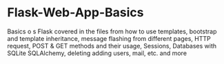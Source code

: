 # Flask-Web-App-Basics
Basics o s Flask covered in the files from how to use templates, bootstrap and template inheritance, message flashing from different pages,  HTTP request, POST &amp; GET methods and their usage, Sessions, Databases with SQLite SQLAlchemy, deleting adding users, mail, etc. and more
